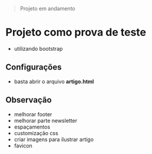 > Projeto em andamento

# Projeto como prova de teste
- utilizando bootstrap

## Configurações
- basta abrir o arquivo **artigo.html**

## Observação
- melhorar footer
- melhorar parte newsletter
- espaçamentos
- customização css
- criar imagens para ilustrar artigo
- favicon
